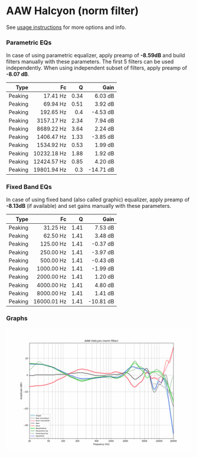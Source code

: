 # AAW Halcyon (norm filter)
See [usage instructions](https://github.com/jaakkopasanen/AutoEq#usage) for more options and info.

### Parametric EQs
In case of using parametric equalizer, apply preamp of **-8.59dB** and build filters manually
with these parameters. The first 5 filters can be used independently.
When using independent subset of filters, apply preamp of **-8.07 dB**.

| Type    | Fc          |    Q | Gain      |
|--------:|------------:|-----:|----------:|
| Peaking | 17.41 Hz    | 0.34 | 6.03 dB   |
| Peaking | 69.94 Hz    | 0.51 | 3.92 dB   |
| Peaking | 192.65 Hz   | 0.4  | -4.53 dB  |
| Peaking | 3157.17 Hz  | 2.34 | 7.94 dB   |
| Peaking | 8689.22 Hz  | 3.64 | 2.24 dB   |
| Peaking | 1406.47 Hz  | 1.33 | -3.85 dB  |
| Peaking | 1534.92 Hz  | 0.53 | 1.99 dB   |
| Peaking | 10232.18 Hz | 1.88 | 1.92 dB   |
| Peaking | 12424.57 Hz | 0.85 | 4.20 dB   |
| Peaking | 19801.94 Hz | 0.3  | -14.71 dB |

### Fixed Band EQs
In case of using fixed band (also called graphic) equalizer, apply preamp of **-8.13dB**
(if available) and set gains manually with these parameters.

| Type    | Fc          |    Q | Gain      |
|--------:|------------:|-----:|----------:|
| Peaking | 31.25 Hz    | 1.41 | 7.53 dB   |
| Peaking | 62.50 Hz    | 1.41 | 3.48 dB   |
| Peaking | 125.00 Hz   | 1.41 | -0.37 dB  |
| Peaking | 250.00 Hz   | 1.41 | -3.97 dB  |
| Peaking | 500.00 Hz   | 1.41 | -0.43 dB  |
| Peaking | 1000.00 Hz  | 1.41 | -1.99 dB  |
| Peaking | 2000.00 Hz  | 1.41 | 1.20 dB   |
| Peaking | 4000.00 Hz  | 1.41 | 4.80 dB   |
| Peaking | 8000.00 Hz  | 1.41 | 1.41 dB   |
| Peaking | 16000.01 Hz | 1.41 | -10.81 dB |

### Graphs
![](./AAW%20Halcyon%20(norm%20filter).png)